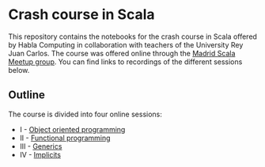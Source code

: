 # Crash course in Scala

This repository contains the notebooks for the crash course in Scala offered by Habla Computing in collaboration with teachers of the University Rey Juan Carlos. The course was offered online through the [Madrid Scala Meetup group](https://www.meetup.com/Scala-Programming-Madrid). You can find links to recordings of the different sessions below.

## Outline

The course is divided into four online sessions:

* I - [Object oriented programming](https://www.meetup.com/Scala-Programming-Madrid/events/269663119/)
* II - [Functional programming](https://www.meetup.com/Scala-Programming-Madrid/events/269663203/)
* III - [Generics](https://www.meetup.com/Scala-Programming-Madrid/events/269663464/)
* IV - [Implicits](https://www.meetup.com/Scala-Programming-Madrid/events/269663696/)

